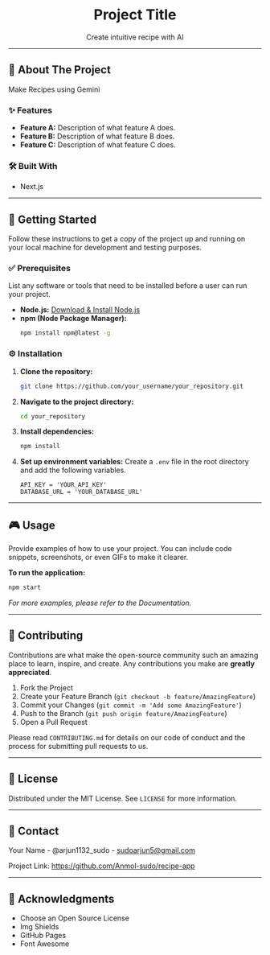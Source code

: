 <div align="center">
  <!-- You can use a logo here if you have one -->
  <!-- <img src="path/to/your/logo.png" alt="Project Logo" width="100" /> -->

  <h1 align="center">Project Title</h1>

  <p align="center">
    Create intuitive recipe with AI
    <br />
  </p>
</div>

---

## 📖 About The Project

Make Recipes using Gemini

### ✨ Features

*   **Feature A:** Description of what feature A does.
*   **Feature B:** Description of what feature B does.
*   **Feature C:** Description of what feature C does.

### 🛠️ Built With


*   Next.js

---

## 🚀 Getting Started

Follow these instructions to get a copy of the project up and running on your local machine for development and testing purposes.

### ✅ Prerequisites

List any software or tools that need to be installed before a user can run your project.

*   **Node.js:** [Download & Install Node.js](https://nodejs.org/en/download/)
*   **npm (Node Package Manager):**
    ```sh
    npm install npm@latest -g
    ```

### ⚙️ Installation

1.  **Clone the repository:**
    ```sh
    git clone https://github.com/your_username/your_repository.git
    ```
2.  **Navigate to the project directory:**
    ```sh
    cd your_repository
    ```
3.  **Install dependencies:**
    ```sh
    npm install
    ```
4.  **Set up environment variables:**
    Create a `.env` file in the root directory and add the following variables.
    ```env
    API_KEY = 'YOUR_API_KEY'
    DATABASE_URL = 'YOUR_DATABASE_URL'
    ```

---

## 🎮 Usage

Provide examples of how to use your project. You can include code snippets, screenshots, or even GIFs to make it clearer.

**To run the application:**
```sh
npm start
```

_For more examples, please refer to the Documentation._

---

## 🤝 Contributing

Contributions are what make the open-source community such an amazing place to learn, inspire, and create. Any contributions you make are **greatly appreciated**.

1.  Fork the Project
2.  Create your Feature Branch (`git checkout -b feature/AmazingFeature`)
3.  Commit your Changes (`git commit -m 'Add some AmazingFeature'`)
4.  Push to the Branch (`git push origin feature/AmazingFeature`)
5.  Open a Pull Request

Please read `CONTRIBUTING.md` for details on our code of conduct and the process for submitting pull requests to us.

---

## 📜 License

Distributed under the MIT License. See `LICENSE` for more information.

---

## 📧 Contact

Your Name - @arjun1132_sudo - sudoarjun5@gmail.com

Project Link: https://github.com/Anmol-sudo/recipe-app

---

## 🙏 Acknowledgments

*   Choose an Open Source License
*   Img Shields
*   GitHub Pages
*   Font Awesome

<!-- Markdown Links & Images -->
[product-screenshot]: path/to/your/screenshot.png
[React.js]: https://img.shields.io/badge/React-20232A?style=for-the-badge&logo=react&logoColor=61DAFB
[React-url]: https://reactjs.org/
[Node.js]: https://img.shields.io/badge/Node.js-339933?style=for-the-badge&logo=nodedotjs&logoColor=white
[Node-url]: https://nodejs.org/
[Express.js]: https://img.shields.io/badge/Express.js-000000?style=for-the-badge&logo=express&logoColor=white
[Express-url]: https://expressjs.com/
[MongoDB]: https://img.shields.io/badge/MongoDB-47A248?style=for-the-badge&logo=mongodb&logoColor=white
[Mongo-url]: https://www.mongodb.com/